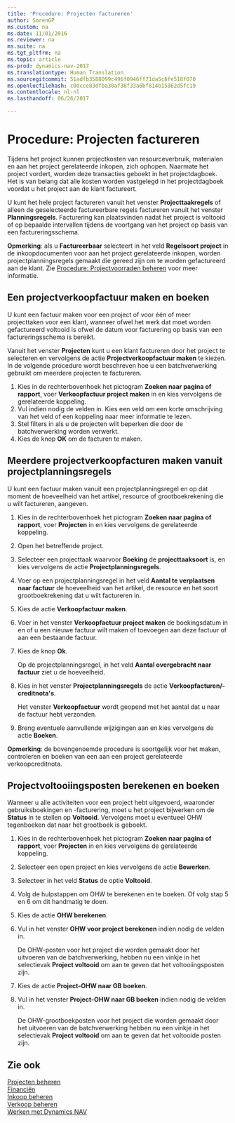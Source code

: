 ```yaml
---
title: 'Procedure: Projecten factureren'
author: SorenGP
ms.custom: na
ms.date: 11/01/2016
ms.reviewer: na
ms.suite: na
ms.tgt_pltfrm: na
ms.topic: article
ms-prod: dynamics-nav-2017
ms.translationtype: Human Translation
ms.sourcegitcommit: 51adfb3588099c496f0946ff71da5c6fe518f070
ms.openlocfilehash: c0dcce83dfba30af38f33a6bf814b15862d5fc19
ms.contentlocale: nl-nl
ms.lasthandoff: 06/26/2017

---
```


# <a name="how-to-invoice-jobs"></a>Procedure: Projecten factureren
Tijdens het project kunnen projectkosten van resourceverbruik, materialen en aan het project gerelateerde inkopen, zich ophopen. Naarmate het project vordert, worden deze transacties geboekt in het projectdagboek. Het is van belang dat alle kosten worden vastgelegd in het projectdagboek voordat u het project aan de klant factureert.

U kunt het hele project factureren vanuit het venster **Projecttaakregels** of alleen de geselecteerde factureerbare regels factureren vanuit het venster **Planningsregels**. Facturering kan plaatsvinden nadat het project is voltooid of op bepaalde intervallen tijdens de voortgang van het project op basis van een factureringsschema.

**Opmerking**: als u **Factureerbaar** selecteert in het veld **Regelsoort project** in de inkoopdocumenten voor aan het project gerelateerde inkopen, worden projectplanningsregels gemaakt die gereed zijn om te worden gefactureerd aan de klant. Zie [Procedure: Projectvoorraden beheren](projects-how-manage-project-supplies.md) voor meer informatie.

## <a name="to-create-and-post-a-job-sales-invoice"></a>Een projectverkoopfactuur maken en boeken  
U kunt een factuur maken voor een project of voor één of meer projecttaken voor een klant, wanneer ofwel het werk dat moet worden gefactureerd voltooid is ofwel de datum voor facturering op basis van een factureringsschema is bereikt.

Vanuit het venster **Projecten** kunt u een klant factureren door het project te selecteren en vervolgens de actie **Projectverkoopfactuur maken** te kiezen. In de volgende procedure wordt beschreven hoe u een batchverwerking gebruikt om meerdere projecten te factureren.  

1. Kies in de rechterbovenhoek het pictogram **Zoeken naar pagina of rapport**, voer **Verkoopfactuur project maken** in en kies vervolgens de gerelateerde koppeling.  
2. Vul indien nodig de velden in. Kies een veld om een korte omschrijving van het veld of een koppeling naar meer informatie te lezen.
3. Stel filters in als u de projecten wilt beperken die door de batchverwerking worden verwerkt.
3. Kies de knop **OK** om de facturen te maken.  

## <a name="to-create-multiple-job-sales-invoices-from-job-planning-lines"></a>Meerdere projectverkoopfacturen maken vanuit projectplanningsregels  
U kunt een factuur maken vanuit een projectplanningsregel en op dat moment de hoeveelheid van het artikel, resource of grootboekrekening die u wilt factureren, aangeven.

1. Kies in de rechterbovenhoek het pictogram **Zoeken naar pagina of rapport**, voer **Projecten** in en kies vervolgens de gerelateerde koppeling.
2. Open het betreffende project.
3. Selecteer een projecttaak waarvoor **Boeking** de **projecttaaksoort** is, en kies vervolgens de actie **Projectplanningsregels**.  
4. Voer op een projectplanningsregel in het veld **Aantal te verplaatsen naar factuur** de hoeveelheid van het artikel, de resource en het soort grootboekrekening dat u wilt factureren in.  
5. Kies de actie **Verkoopfactuur maken**.
6. Voer in het venster **Verkoopfactuur project maken** de boekingsdatum in en of u een nieuwe factuur wilt maken of toevoegen aan deze factuur of aan een bestaande factuur.
7. Kies de knop **Ok**.

    Op de projectplanningsregel, in het veld **Aantal overgebracht naar factuur** ziet u de hoeveelheid.

8. Kies in het venster **Projectplanningsregels** de actie **Verkoopfacturen/-creditnota's**.

    Het venster **Verkoopfactuur** wordt geopend met het aantal dat u naar de factuur hebt verzonden.  
9. Breng eventuele aanvullende wijzigingen aan en kies vervolgens de actie **Boeken**.

**Opmerking**: de bovengenoemde procedure is soortgelijk voor het maken, controleren en boeken van een aan een project gerelateerde verkoopcreditnota.

## <a name="to-calculate-and-post-job-completion-entries"></a>Projectvoltooiingsposten berekenen en boeken  
Wanneer u alle activiteiten voor een project hebt uitgevoerd, waaronder gebruiksboekingen en -facturering, moet u het project bijwerken om de **Status** in te stellen op **Voltooid**. Vervolgens moet u eventueel OHW tegenboeken dat naar het grootboek is geboekt.

1. Kies in de rechterbovenhoek het pictogram **Zoeken naar pagina of rapport**, voer **Projecten** in en kies vervolgens de gerelateerde koppeling.  
2. Selecteer een open project en kies vervolgens de actie **Bewerken**.
3. Selecteer in het veld **Status** de optie **Voltooid**.
4. Volg de hulpstappen om OHW te berekenen en te boeken. Of volg stap 5 en 6 om dit handmatig te doen.  
5. Kies de actie **OHW berekenen**.
6. Vul in het venster **OHW voor project berekenen** indien nodig de velden in.  

     De OHW-posten voor het project die worden gemaakt door het uitvoeren van de batchverwerking, hebben nu een vinkje in het selectievak **Project voltooid** om aan te geven dat het voltooiingsposten zijn.  

7. Kies de actie **Project-OHW naar GB boeken**.
8. Vul in het venster **Project-OHW naar GB boeken** indien nodig de velden in.  

     De OHW-grootboekposten voor het project die worden gemaakt door het uitvoeren van de batchverwerking hebben nu een vinkje in het selectievak **Project voltooid** om aan te geven dat het voltooide posten zijn.

## <a name="see-also"></a>Zie ook
[Projecten beheren](projects-manage-projects.md)  
[Financiën](finance-setup.md)  
[Inkoop beheren](purchasing-manage-purchasing.md)         
[Verkoop beheren](sales-manage-sales.md)      
[Werken met Dynamics NAV](ui-work-product.md)  


